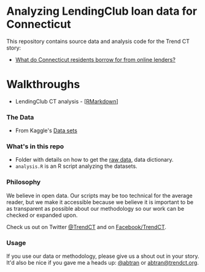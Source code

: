 
# Analyzing LendingClub loan data for Connecticut

This repository contains source data and analysis code for the Trend CT story:

* [What do Connecticut residents borrow for from online lenders?]( http://trendct.org/2016/05/17/what-people-took-out-loans-for-in-connecticut)

# Walkthroughs

* LendingClub CT analysis - [[RMarkdown](http://trendct.github.io/data/2016/05/lending-club/)]

### The Data

* From Kaggle's [Data sets](https://www.kaggle.com/wendykan/lending-club-loan-data)

### What's in this repo

* Folder with details on how to get the [raw data](https://github.com/trendct/data/tree/master/2016/05/lending-club/data), data dictionary.
* `analysis.R` is an R script analyzing the datasets.

### Philosophy

We believe in open data. Our scripts may be too technical for the average reader, but we make it accessible because we believe it is important to be as transparent as possible about our methodology so our work can be checked or expanded upon. 

Check us out on Twitter [@TrendCT](http://www.trendct.org) and on [Facebook/TrendCT](https://www.facebook.com/trendct/).

### Usage

If you use our data or methodology, please give us a shout out in your story. It'd also be nice if you gave me a heads up: [@abtran](http://www.twitter.com/abtran) or abtran@trendct.org.
